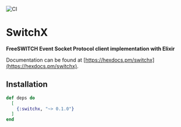 ![CI](https://github.com/kalmik/switchx/workflows/Elixir%20CI/badge.svg?branch=master)

# SwitchX

**FreeSWITCH Event Socket Protocol client implementation with  Elixir**

Documentation can be found at [https://hexdocs.pm/switchx](https://hexdocs.pm/switchx).

## Installation

```elixir
def deps do
  [
    {:switchx, "~> 0.1.0"}
  ]
end
```




